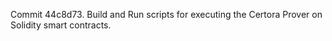 Commit 44c8d73.                    Build and Run scripts for executing the Certora Prover on Solidity smart contracts.